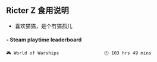 ## Ricter Z 食用说明
- 喜欢猫猫，是个冇猫孤儿

<!-- steam-box start -->
#### - Steam playtime leaderboard
```text
🎮 World of Warships                 🕘 103 hrs 49 mins
```
<!-- Powered by https://github.com/YouEclipse/steam-box . -->
<!-- steam-box end -->
